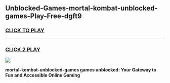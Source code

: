 
## Unblocked-Games-mortal-kombat-unblocked-games-Play-Free-dgft9
<h3>
<a href="https://premium76.site?title=mortal-kombat-unblocked-games&ref=10A">CLICK TO PLAY</a></h3>
<hr>

<h3>
<a href="https://premium76.site?title=mortal-kombat-unblocked-games&ref=10A">CLICK 2 PLAY</a>
  
</h3>

<a href="https://premium76.site?title=mortal-kombat-unblocked-games&ref=10A"><img src="https://clearcache.store/games.png"></a>


**mortal-kombat-unblocked-games games unblocked: Your Gateway to Fun and Accessible Online Gaming**
